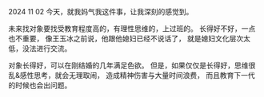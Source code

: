 2024 11 02
今天，就我妈气我这件事，让我深刻的感觉到。

未来找对象要找受教育程度高的，有理性思维的，上过班的。
长得好不好，一点也不重要，
像王玉冰之前说，他跟他媳妇已经不说话了，
就是媳妇文化层次太低，没法进行交流。

对象长得好，可以在刚结婚的几年满足色欲。
但是，如果仅仅是长得好，思维很乱&感性思考，就会无理取闹，
造成精神伤害与大量时间浪费，
而且教育下一代的时候也会出问题。

